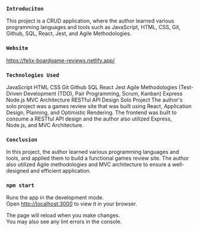 ### `Introduciton`
This project is a CRUD application, where the author learned various programming languages and tools such as JavaScript, HTML, CSS, Git, Github, SQL, React, Jest, and Agile Methodologies.

### `Website`

https://felix-boardgame-reviews.netlify.app/

### `Technologies Used`
JavaScript
HTML
CSS
Git
Github
SQL
React
Jest
Agile Methodologies (Test-Driven Development (TDD), Pair Programming, Scrum, Kanban)
Express
Node.js
MVC Architecture
RESTful API Design
Solo Project
The author's solo project was a games review site that was built using React, Application Design, Planning, and Optimistic Rendering. The frontend was built to consume a RESTful API design and the author also utilized Express, Node.js, and MVC Architecture.

### `Conclusion`
In this project, the author learned various programming languages and tools, and applied them to build a functional games review site. The author also utilized Agile methodologies and MVC architecture to ensure a well-designed and efficient application.


### `npm start`

Runs the app in the development mode.\
Open [http://localhost:3000](http://localhost:3000) to view it in your browser.

The page will reload when you make changes.\
You may also see any lint errors in the console.

